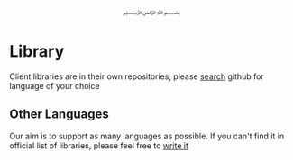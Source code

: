 <p align="center">
  ﷽
</p>

# Library
Client libraries are in their own repositories, please [search](https://github.com/search?q=topic%3Aresidue-client+org%3Amuflihun&type=Repositories) github for language of your choice

## Other Languages
Our aim is to support as many languages as possible. If you can't find it in official list of libraries, please feel free to [write it](/docs/CLIENT_DEVELOPMENT.md)
